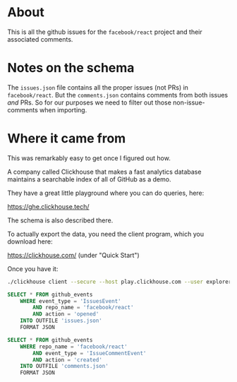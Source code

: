 # About

This is all the github issues for the `facebook/react` project and their associated comments.

# Notes on the schema

The `issues.json` file contains all the proper issues (not PRs) in `facebook/react`. But the `comments.json` contains comments from both issues *and* PRs. So for our purposes we need to filter out those non-issue-comments when importing.

# Where it came from

This was remarkably easy to get once I figured out how.

A company called Clickhouse that makes a fast analytics database maintains a searchable index of all of GitHub as a demo.

They have a great little playground where you can do queries, here:

https://ghe.clickhouse.tech/

The schema is also described there.

To actually export the data, you need the client program, which you download here:

https://clickhouse.com/ (under "Quick Start")

Once you have it:

```bash
./clickhouse client --secure --host play.clickhouse.com --user explorer
```

```sql
SELECT * FROM github_events
    WHERE event_type = 'IssuesEvent'
        AND repo_name = 'facebook/react'
        AND action = 'opened'
    INTO OUTFILE 'issues.json'
    FORMAT JSON

SELECT * FROM github_events
    WHERE repo_name = 'facebook/react'
        AND event_type = 'IssueCommentEvent'
        AND action = 'created'
    INTO OUTFILE 'comments.json'
    FORMAT JSON
```
